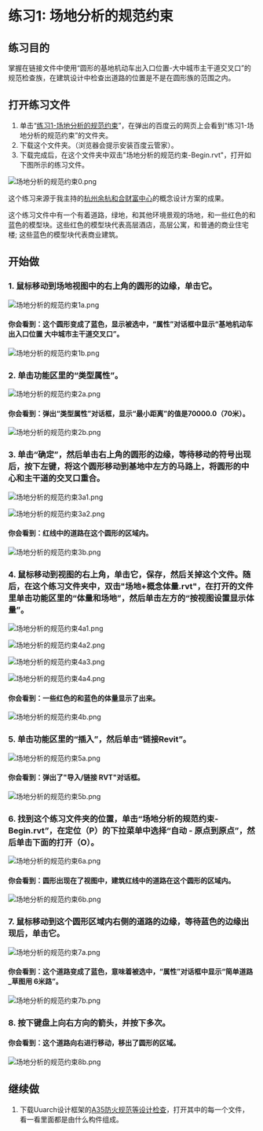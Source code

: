 # 练习1: 场地分析的规范约束

## 练习目的

掌握在链接文件中使用“圆形的基地机动车出入口位置-大中城市主干道交叉口”的规范检查族，在建筑设计中检查出道路的位置是不是在圆形族的范围之内。

## 打开练习文件

1. 单击“[练习1-场地分析的规范约束](http://pan.baidu.com/s/1sk7lPoT)”，在弹出的百度云的网页上会看到“练习1-场地分析的规范约束”的文件夹。
2. 下载这个文件夹。（浏览器会提示安装百度云管家）。
3. 下载完成后，在这个文件夹中双击"场地分析的规范约束-Begin.rvt"，打开如下图所示的练习文件。

![场地分析的规范约束0.png](/images/场地分析的规范约束/场地分析的规范约束0.png)

这个练习来源于我主持的[杭州余杭和合财富中心](http://baike.sogou.com/v59580891.htm)的概念设计方案的成果。

这个练习文件中有一个有着道路，绿地，和其他环境景观的场地，和一些红色的和蓝色的模型块。这些红色的模型块代表高层酒店，高层公寓，和普通的商业住宅楼; 这些蓝色的模型块代表商业建筑。 

## 开始做

### 1. 鼠标移动到场地视图中的右上角的圆形的边缘，单击它。

![场地分析的规范约束1a.png](/images/场地分析的规范约束/场地分析的规范约束1a.png)

#### 你会看到：这个圆形变成了蓝色，显示被选中，“属性”对话框中显示“基地机动车出入口位置 大中城市主干道交叉口”。

![场地分析的规范约束1b.png](/images/场地分析的规范约束/场地分析的规范约束1b.png)

### 2. 单击功能区里的“类型属性”。

![场地分析的规范约束2a.png](/images/场地分析的规范约束/场地分析的规范约束2a.png)

#### 你会看到：弹出“类型属性”对话框，显示“最小距离”的值是70000.0（70米）。

![场地分析的规范约束2b.png](/images/场地分析的规范约束/场地分析的规范约束2b.png)

### 3. 单击“确定”，然后单击右上角的圆形的边缘，等待移动的符号出现后，按下左键，将这个圆形移动到基地中左方的马路上，将圆形的中心和主干道的交叉口重合。

![场地分析的规范约束3a1.png](/images/场地分析的规范约束/场地分析的规范约束3a1.png)

![场地分析的规范约束3a2.png](/images/场地分析的规范约束/场地分析的规范约束3a2.png)

#### 你会看到：红线中的道路在这个圆形的区域内。

![场地分析的规范约束3b.png](/images/场地分析的规范约束/场地分析的规范约束3b.png)

### 4. 鼠标移动到视图的右上角，单击它，保存，然后关掉这个文件。随后，在这个练习文件夹中，双击"场地+概念体量.rvt"，在打开的文件里单击功能区里的“体量和场地”，然后单击左方的“按视图设置显示体量”。

![场地分析的规范约束4a1.png](/images/场地分析的规范约束/场地分析的规范约束4a1.png)

![场地分析的规范约束4a2.png](/images/场地分析的规范约束/场地分析的规范约束4a2.png)

![场地分析的规范约束4a3.png](/images/场地分析的规范约束/场地分析的规范约束4a3.png)

![场地分析的规范约束4a4.png](/images/场地分析的规范约束/场地分析的规范约束4a4.png)

#### 你会看到：一些红色的和蓝色的体量显示了出来。

![场地分析的规范约束4b.png](/images/场地分析的规范约束/场地分析的规范约束4b.png)

### 5. 单击功能区里的“插入”，然后单击“链接Revit”。

![场地分析的规范约束5a.png](/images/场地分析的规范约束/场地分析的规范约束5a.png)

#### 你会看到：弹出了"导入/链接 RVT"对话框。

![场地分析的规范约束5b.png](/images/场地分析的规范约束/场地分析的规范约束5b.png)

### 6. 找到这个练习文件夹的位置，单击“场地分析的规范约束-Begin.rvt”，在定位（P）的下拉菜单中选择“自动 - 原点到原点”，然后单击下面的打开（O）。

![场地分析的规范约束6a.png](/images/场地分析的规范约束/场地分析的规范约束6a.png)

#### 你会看到：圆形出现在了视图中，建筑红线中的道路在这个圆形的区域内。

![场地分析的规范约束6b.png](/images/场地分析的规范约束/场地分析的规范约束6b.png)

### 7. 鼠标移动到这个圆形区域内右侧的道路的边缘，等待蓝色的边缘出现后，单击它。

![场地分析的规范约束7a.png](/images/场地分析的规范约束/场地分析的规范约束7a.png)

#### 你会看到：这个道路变成了蓝色，意味着被选中，“属性”对话框中显示“简单道路_草图用 6米路”。

![场地分析的规范约束7b.png](/images/场地分析的规范约束/场地分析的规范约束7b.png)

### 8. 按下键盘上向右方向的箭头，并按下多次。

#### 你会看到：这个道路向右进行移动，移出了圆形的区域。

![场地分析的规范约束8b.png](/images/场地分析的规范约束/场地分析的规范约束8b.png)

## 继续做

1. 下载Uuarch设计框架的[A35防火规范等设计检查](http://pan.baidu.com/s/1nvIm92h)，打开其中的每一个文件，看一看里面都是由什么构件组成。


